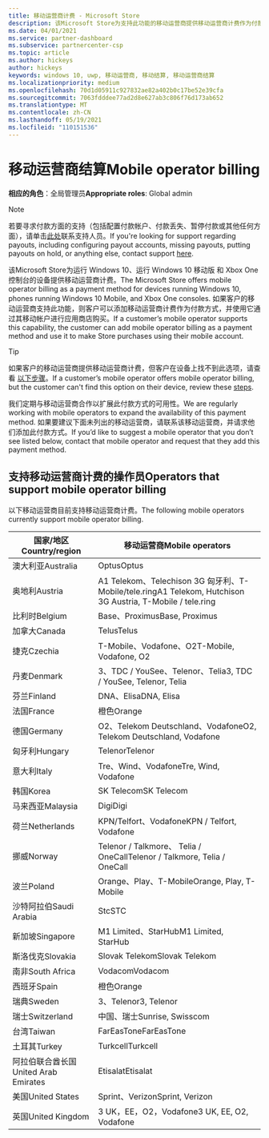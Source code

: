 ```yaml
---
title: 移动运营商计费 - Microsoft Store
description: 该Microsoft Store为支持此功能的移动运营商提供移动运营商计费作为付款方式。
ms.date: 04/01/2021
ms.service: partner-dashboard
ms.subservice: partnercenter-csp
ms.topic: article
ms.author: hickeys
author: hickeys
keywords: windows 10, uwp, 移动运营商, 移动结算, 移动运营商结算
ms.localizationpriority: medium
ms.openlocfilehash: 70d1d05911c927832ae82a402b0c17be52e39cfa
ms.sourcegitcommit: 7063fdddee77ad2d8e627ab3c806f76d173ab652
ms.translationtype: MT
ms.contentlocale: zh-CN
ms.lasthandoff: 05/19/2021
ms.locfileid: "110151536"
---
```

# <a name="mobile-operator-billing"></a><span data-ttu-id="2bad7-104">移动运营商结算</span><span class="sxs-lookup"><span data-stu-id="2bad7-104">Mobile operator billing</span></span>

<span data-ttu-id="2bad7-105">**相应的角色**：全局管理员</span><span class="sxs-lookup"><span data-stu-id="2bad7-105">**Appropriate roles**: Global admin</span></span>

> [!NOTE]
> <span data-ttu-id="2bad7-106">若要寻求付款方面的支持（包括配置付款帐户、付款丢失、暂停付款或其他任何方面），请单击[此处](https://developer.microsoft.com/windows/support)联系支持人员。</span><span class="sxs-lookup"><span data-stu-id="2bad7-106">If you're looking for support regarding payouts, including configuring payout accounts, missing payouts, putting payouts on hold, or anything else, contact support [here](https://developer.microsoft.com/windows/support).</span></span>

<span data-ttu-id="2bad7-107">该Microsoft Store为运行 Windows 10、运行 Windows 10 移动版 和 Xbox One 控制台的设备提供移动运营商计费。</span><span class="sxs-lookup"><span data-stu-id="2bad7-107">The Microsoft Store offers mobile operator billing as a payment method for devices running Windows 10, phones running Windows 10 Mobile, and Xbox One consoles.</span></span> <span data-ttu-id="2bad7-108">如果客户的移动运营商支持此功能，则客户可以添加移动运营商计费作为付款方式，并使用它通过其移动帐户进行应用商店购买。</span><span class="sxs-lookup"><span data-stu-id="2bad7-108">If a customer’s mobile operator supports this capability, the customer can add mobile operator billing as a payment method and use it to make Store purchases using their mobile account.</span></span>

> [!TIP]
> <span data-ttu-id="2bad7-109">如果客户的移动运营商提供移动运营商计费，但客户在设备上找不到此选项，请查看 [以下步骤](https://support.microsoft.com/instantanswers/b25d6dd6-fb8b-3710-1e13-4d30eb01b51f)。</span><span class="sxs-lookup"><span data-stu-id="2bad7-109">If a customer’s mobile operator offers mobile operator billing, but the customer can't find this option on their device, review these [steps](https://support.microsoft.com/instantanswers/b25d6dd6-fb8b-3710-1e13-4d30eb01b51f).</span></span>

<span data-ttu-id="2bad7-110">我们定期与移动运营商合作以扩展此付款方式的可用性。</span><span class="sxs-lookup"><span data-stu-id="2bad7-110">We are regularly working with mobile operators to expand the availability of this payment method.</span></span> <span data-ttu-id="2bad7-111">如果要建议下面未列出的移动运营商，请联系该移动运营商，并请求他们添加此付款方式。</span><span class="sxs-lookup"><span data-stu-id="2bad7-111">If you’d like to suggest a mobile operator that you don’t see listed below, contact that mobile operator and request that they add this payment method.</span></span>

## <a name="operators-that-support-mobile-operator-billing"></a><span data-ttu-id="2bad7-112">支持移动运营商计费的操作员</span><span class="sxs-lookup"><span data-stu-id="2bad7-112">Operators that support mobile operator billing</span></span>

<span data-ttu-id="2bad7-113">以下移动运营商目前支持移动运营商计费。</span><span class="sxs-lookup"><span data-stu-id="2bad7-113">The following mobile operators currently support mobile operator billing.</span></span>

| <span data-ttu-id="2bad7-114">国家/地区</span><span class="sxs-lookup"><span data-stu-id="2bad7-114">Country/region</span></span>       | <span data-ttu-id="2bad7-115">移动运营商</span><span class="sxs-lookup"><span data-stu-id="2bad7-115">Mobile operators</span></span>                                        |
|----------------------|---------------------------------------------------------|
| <span data-ttu-id="2bad7-116">澳大利亚</span><span class="sxs-lookup"><span data-stu-id="2bad7-116">Australia</span></span>            | <span data-ttu-id="2bad7-117">Optus</span><span class="sxs-lookup"><span data-stu-id="2bad7-117">Optus</span></span>                                                   |
| <span data-ttu-id="2bad7-118">奥地利</span><span class="sxs-lookup"><span data-stu-id="2bad7-118">Austria</span></span>              | <span data-ttu-id="2bad7-119">A1 Telekom、Telechison 3G 匈牙利、T-Mobile/tele.ring</span><span class="sxs-lookup"><span data-stu-id="2bad7-119">A1 Telekom, Hutchison 3G Austria, T-Mobile / tele.ring</span></span>  |
| <span data-ttu-id="2bad7-120">比利时</span><span class="sxs-lookup"><span data-stu-id="2bad7-120">Belgium</span></span>              | <span data-ttu-id="2bad7-121">Base、Proximus</span><span class="sxs-lookup"><span data-stu-id="2bad7-121">Base, Proximus</span></span>                                          |
| <span data-ttu-id="2bad7-122">加拿大</span><span class="sxs-lookup"><span data-stu-id="2bad7-122">Canada</span></span>               | <span data-ttu-id="2bad7-123">Telus</span><span class="sxs-lookup"><span data-stu-id="2bad7-123">Telus</span></span>                                                   |
| <span data-ttu-id="2bad7-124">捷克</span><span class="sxs-lookup"><span data-stu-id="2bad7-124">Czechia</span></span>              | <span data-ttu-id="2bad7-125">T-Mobile、Vodafone、O2</span><span class="sxs-lookup"><span data-stu-id="2bad7-125">T-Mobile, Vodafone, O2</span></span>                                  |
| <span data-ttu-id="2bad7-126">丹麦</span><span class="sxs-lookup"><span data-stu-id="2bad7-126">Denmark</span></span>              | <span data-ttu-id="2bad7-127">3、TDC / YouSee、Telenor、Telia</span><span class="sxs-lookup"><span data-stu-id="2bad7-127">3, TDC / YouSee, Telenor, Telia</span></span>                         |
| <span data-ttu-id="2bad7-128">芬兰</span><span class="sxs-lookup"><span data-stu-id="2bad7-128">Finland</span></span>              | <span data-ttu-id="2bad7-129">DNA、Elisa</span><span class="sxs-lookup"><span data-stu-id="2bad7-129">DNA, Elisa</span></span>                                              |
| <span data-ttu-id="2bad7-130">法国</span><span class="sxs-lookup"><span data-stu-id="2bad7-130">France</span></span>               | <span data-ttu-id="2bad7-131">橙色</span><span class="sxs-lookup"><span data-stu-id="2bad7-131">Orange</span></span>                                                  |
| <span data-ttu-id="2bad7-132">德国</span><span class="sxs-lookup"><span data-stu-id="2bad7-132">Germany</span></span>              | <span data-ttu-id="2bad7-133">O2、Telekom Deutschland、Vodafone</span><span class="sxs-lookup"><span data-stu-id="2bad7-133">O2, Telekom Deutschland, Vodafone</span></span>                       |
| <span data-ttu-id="2bad7-134">匈牙利</span><span class="sxs-lookup"><span data-stu-id="2bad7-134">Hungary</span></span>              | <span data-ttu-id="2bad7-135">Telenor</span><span class="sxs-lookup"><span data-stu-id="2bad7-135">Telenor</span></span>                                                 |
| <span data-ttu-id="2bad7-136">意大利</span><span class="sxs-lookup"><span data-stu-id="2bad7-136">Italy</span></span>                | <span data-ttu-id="2bad7-137">Tre、Wind、Vodafone</span><span class="sxs-lookup"><span data-stu-id="2bad7-137">Tre, Wind, Vodafone</span></span>                                     |
| <span data-ttu-id="2bad7-138">韩国</span><span class="sxs-lookup"><span data-stu-id="2bad7-138">Korea</span></span>                | <span data-ttu-id="2bad7-139">SK Telecom</span><span class="sxs-lookup"><span data-stu-id="2bad7-139">SK Telecom</span></span>                                              |
| <span data-ttu-id="2bad7-140">马来西亚</span><span class="sxs-lookup"><span data-stu-id="2bad7-140">Malaysia</span></span>             | <span data-ttu-id="2bad7-141">Digi</span><span class="sxs-lookup"><span data-stu-id="2bad7-141">Digi</span></span>                                                    |
| <span data-ttu-id="2bad7-142">荷兰</span><span class="sxs-lookup"><span data-stu-id="2bad7-142">Netherlands</span></span>          | <span data-ttu-id="2bad7-143">KPN/Telfort、Vodafone</span><span class="sxs-lookup"><span data-stu-id="2bad7-143">KPN / Telfort, Vodafone</span></span>                                 |
| <span data-ttu-id="2bad7-144">挪威</span><span class="sxs-lookup"><span data-stu-id="2bad7-144">Norway</span></span>               | <span data-ttu-id="2bad7-145">Telenor / Talkmore、 Telia / OneCall</span><span class="sxs-lookup"><span data-stu-id="2bad7-145">Telenor / Talkmore, Telia / OneCall</span></span>                     |
| <span data-ttu-id="2bad7-146">波兰</span><span class="sxs-lookup"><span data-stu-id="2bad7-146">Poland</span></span>               | <span data-ttu-id="2bad7-147">Orange、Play、T-Mobile</span><span class="sxs-lookup"><span data-stu-id="2bad7-147">Orange, Play, T-Mobile</span></span>                                  |
| <span data-ttu-id="2bad7-148">沙特阿拉伯</span><span class="sxs-lookup"><span data-stu-id="2bad7-148">Saudi Arabia</span></span>         | <span data-ttu-id="2bad7-149">Stc</span><span class="sxs-lookup"><span data-stu-id="2bad7-149">STC</span></span>                                                     |
| <span data-ttu-id="2bad7-150">新加坡</span><span class="sxs-lookup"><span data-stu-id="2bad7-150">Singapore</span></span>            | <span data-ttu-id="2bad7-151">M1 Limited、StarHub</span><span class="sxs-lookup"><span data-stu-id="2bad7-151">M1 Limited, StarHub</span></span>                                     |
| <span data-ttu-id="2bad7-152">斯洛伐克</span><span class="sxs-lookup"><span data-stu-id="2bad7-152">Slovakia</span></span>             | <span data-ttu-id="2bad7-153">Slovak Telekom</span><span class="sxs-lookup"><span data-stu-id="2bad7-153">Slovak Telekom</span></span>                                          |
| <span data-ttu-id="2bad7-154">南非</span><span class="sxs-lookup"><span data-stu-id="2bad7-154">South Africa</span></span>         | <span data-ttu-id="2bad7-155">Vodacom</span><span class="sxs-lookup"><span data-stu-id="2bad7-155">Vodacom</span></span>                                                 |
| <span data-ttu-id="2bad7-156">西班牙</span><span class="sxs-lookup"><span data-stu-id="2bad7-156">Spain</span></span>                | <span data-ttu-id="2bad7-157">橙色</span><span class="sxs-lookup"><span data-stu-id="2bad7-157">Orange</span></span>                                                  |
| <span data-ttu-id="2bad7-158">瑞典</span><span class="sxs-lookup"><span data-stu-id="2bad7-158">Sweden</span></span>               | <span data-ttu-id="2bad7-159">3、Telenor</span><span class="sxs-lookup"><span data-stu-id="2bad7-159">3, Telenor</span></span>                                              |
| <span data-ttu-id="2bad7-160">瑞士</span><span class="sxs-lookup"><span data-stu-id="2bad7-160">Switzerland</span></span>          | <span data-ttu-id="2bad7-161">中国、瑞士</span><span class="sxs-lookup"><span data-stu-id="2bad7-161">Sunrise, Swisscom</span></span>                                       |
| <span data-ttu-id="2bad7-162">台湾</span><span class="sxs-lookup"><span data-stu-id="2bad7-162">Taiwan</span></span>               | <span data-ttu-id="2bad7-163">FarEasTone</span><span class="sxs-lookup"><span data-stu-id="2bad7-163">FarEasTone</span></span>                                              |
| <span data-ttu-id="2bad7-164">土耳其</span><span class="sxs-lookup"><span data-stu-id="2bad7-164">Turkey</span></span>               | <span data-ttu-id="2bad7-165">Turkcell</span><span class="sxs-lookup"><span data-stu-id="2bad7-165">Turkcell</span></span>                                                |
| <span data-ttu-id="2bad7-166">阿拉伯联合酋长国</span><span class="sxs-lookup"><span data-stu-id="2bad7-166">United Arab Emirates</span></span> | <span data-ttu-id="2bad7-167">Etisalat</span><span class="sxs-lookup"><span data-stu-id="2bad7-167">Etisalat</span></span>                                                |
| <span data-ttu-id="2bad7-168">美国</span><span class="sxs-lookup"><span data-stu-id="2bad7-168">United States</span></span>        | <span data-ttu-id="2bad7-169">Sprint、Verizon</span><span class="sxs-lookup"><span data-stu-id="2bad7-169">Sprint, Verizon</span></span>                                         |
| <span data-ttu-id="2bad7-170">英国</span><span class="sxs-lookup"><span data-stu-id="2bad7-170">United Kingdom</span></span>       | <span data-ttu-id="2bad7-171">3 UK，EE，O2，Vodafone</span><span class="sxs-lookup"><span data-stu-id="2bad7-171">3 UK, EE, O2, Vodafone</span></span>                                 |
